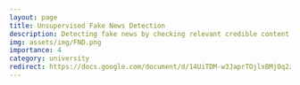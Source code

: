 ```yaml
---
layout: page
title: Unsupervised Fake News Detection
description: Detecting fake news by checking relevant credible content from web
img: assets/img/FND.png
importance: 4
category: university
redirect: https://docs.google.com/document/d/14UiTDM-w3JaprTOjlxBMjOq2zkYGEbfs/
---
```


